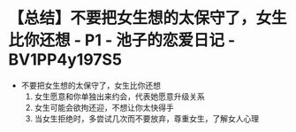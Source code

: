 # 【总结】不要把女生想的太保守了，女生比你还想 - P1 - 池子的恋爱日记 - BV1PP4y197S5

-   不要把女生想的太保守了，女生比你还想
    1.  女生愿意和你单独出来约会，代表她愿意升级关系
    2.  女生可能会欲拘还迎，不想让你太快得手
    3.  当女生拒绝时，多尝试几次而不要放弃，尊重女生，了解女人心理